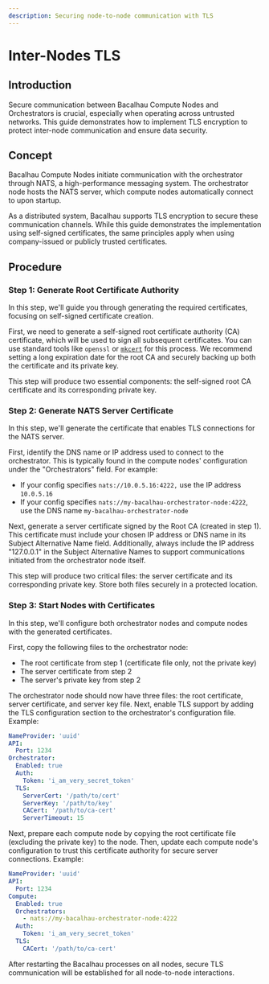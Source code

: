 ```yaml
---
description: Securing node-to-node communication with TLS
---
```


# Inter-Nodes TLS

## Introduction

Secure communication between Bacalhau Compute Nodes and Orchestrators is crucial, especially when operating across untrusted networks. This guide demonstrates how to implement TLS encryption to protect inter-node communication and ensure data security.

## Concept

Bacalhau Compute Nodes initiate communication with the orchestrator through NATS, a high-performance messaging system. The orchestrator node hosts the NATS server, which compute nodes automatically connect to upon startup.

As a distributed system, Bacalhau supports TLS encryption to secure these communication channels. While this guide demonstrates the implementation using self-signed certificates, the same principles apply when using company-issued or publicly trusted certificates.

## Procedure

### Step 1: Generate Root Certificate Authority

In this step, we'll guide you through generating the required certificates, focusing on self-signed certificate creation.

First, we need to generate a self-signed root certificate authority (CA) certificate, which will be used to sign all subsequent certificates. You can use standard tools like `openssl` or [`mkcert`](https://github.com/FiloSottile/mkcert) for this process. We recommend setting a long expiration date for the root CA and securely backing up both the certificate and its private key.

This step will produce two essential components: the self-signed root CA certificate and its corresponding private key.

### Step 2: Generate NATS Server Certificate

In this step, we'll generate the certificate that enables TLS connections for the NATS server.

First, identify the DNS name or IP address used to connect to the orchestrator. This is typically found in the compute nodes' configuration under the "Orchestrators" field. For example:

- If your config specifies `nats://10.0.5.16:4222,` use the IP address `10.0.5.16`
- If your config specifies `nats://my-bacalhau-orchestrator-node:4222`, use the DNS name `my-bacalhau-orchestrator-node`

Next, generate a server certificate signed by the Root CA (created in step 1). This certificate must include your chosen IP address or DNS name in its Subject Alternative Name field. Additionally, always include the IP address "127.0.0.1" in the Subject Alternative Names to support communications initiated from the orchestrator node itself.

This step will produce two critical files: the server certificate and its corresponding private key. Store both files securely in a protected location.

### Step 3: Start Nodes with Certificates

In this step, we'll configure both orchestrator nodes and compute nodes with the generated certificates.

First, copy the following files to the orchestrator node:

- The root certificate from step 1 (certificate file only, not the private key)
- The server certificate from step 2
- The server's private key from step 2

The orchestrator node should now have three files: the root certificate, server certificate, and server key file. Next, enable TLS support by adding the TLS configuration section to the orchestrator's configuration file. Example:

```yaml
NameProvider: 'uuid'
API:
  Port: 1234
Orchestrator:
  Enabled: true
  Auth:
    Token: 'i_am_very_secret_token'
  TLS:
    ServerCert: '/path/to/cert'
    ServerKey: '/path/to/key'
    CACert: '/path/to/ca-cert'
    ServerTimeout: 15
```

Next, prepare each compute node by copying the root certificate file (excluding the private key) to the node. Then, update each compute node's configuration to trust this certificate authority for secure server connections. Example:

```yaml
NameProvider: 'uuid'
API:
  Port: 1234
Compute:
  Enabled: true
  Orchestrators:
    - nats://my-bacalhau-orchestrator-node:4222
  Auth:
    Token: 'i_am_very_secret_token'
  TLS:
    CACert: '/path/to/ca-cert'
```

After restarting the Bacalhau processes on all nodes, secure TLS communication will be established for all node-to-node interactions.

